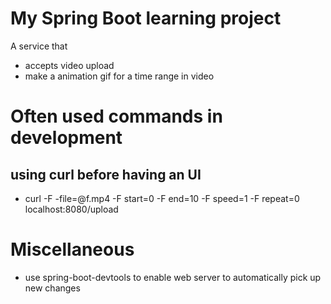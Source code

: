 # My Spring Boot learning project
A service that
* accepts video upload
* make a animation gif for a time range in video

# Often used commands in development
## using curl before having an UI
* curl -F -file=@f.mp4 -F start=0 -F end=10 -F speed=1 -F repeat=0 localhost:8080/upload

# Miscellaneous

* use spring-boot-devtools to enable web server to automatically pick up new changes

